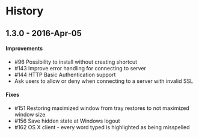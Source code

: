# History

## 1.3.0 - 2016-Apr-05

#### Improvements

- #96 Possibility to install without creating shortcut
- #143 Improve error handling for connecting to server
- #144 HTTP Basic Authentication support
- Ask users to allow or deny when connecting to a server with invalid SSL

#### Fixes

- #151 Restoring maximized window from tray restores to not maximized window size
- #156 Save hidden state at Windows logout
- #162 OS X client - every word typed is highlighted as being misspelled
